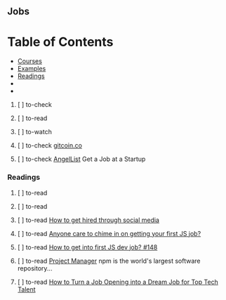 ## Jobs

# Table of Contents
<!-- MarkdownTOC depth=4 -->
  - [Courses](#courses)
  - [Examples](#examples)
  - [Readings](#readings)
  - [](#)
  - [](#)
<!-- /MarkdownTOC -->

  1. [ ] to-check []()
  1. [ ] to-read []()
  1. [ ] to-watch []()

  1. [ ] to-check [gitcoin.co](https://gitcoin.co/)

  1. [ ] to-check [AngelList](https://angel.co/) Get a Job at a Startup

### Readings

  1. [ ] to-read []()
  1. [ ] to-read []()
  1. [ ] to-read [How to get hired through social media](https://dev.to/yelluw/how-to-get-hired-through-social-media-2k1)

  1. [ ] to-read [Anyone care to chime in on getting your first JS job? ](https://twitter.com/wesbos/status/864996336529268736)
  1. [ ] to-read [How to get into first JS dev job? #148](https://github.com/wesbos/ama/issues/148)
  1. [ ] to-read [Project Manager](https://jobs.lever.co/npmjs/08ba9797-f072-4dc7-be3a-aa6fa6ea7ade) npm is the world's largest software repository...
  1. [ ] to-read [How to Turn a Job Opening into a Dream Job for Top Tech Talent](https://medium.com/@saurabhnanda/benchmarks-fp-languages-libraries-for-front-end-development-a11af0542f7e)

